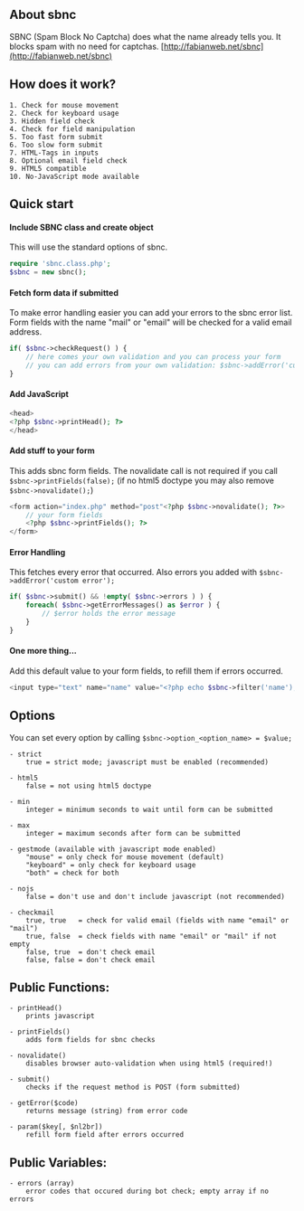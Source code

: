 ## About sbnc

SBNC (Spam Block No Captcha) does what the name already tells you. It blocks spam with no need for captchas.
[http://fabianweb.net/sbnc](http://fabianweb.net/sbnc)

## How does it work?

	1. Check for mouse movement
	2. Check for keyboard usage
	3. Hidden field check
	4. Check for field manipulation
	5. Too fast form submit
	6. Too slow form submit
	7. HTML-Tags in inputs
	8. Optional email field check
	9. HTML5 compatible
	10. No-JavaScript mode available

## Quick start

#### Include SBNC class and create object
This will use the standard options of sbnc.
```php
require 'sbnc.class.php';
$sbnc = new sbnc();
```

#### Fetch form data if submitted
To make error handling easier you can add your errors to the sbnc error list.
Form fields with the name "mail" or "email" will be checked for a valid email address.
```php
if( $sbnc->checkRequest() ) {
    // here comes your own validation and you can process your form
    // you can add errors from your own validation: $sbnc->addError('custom error');
}
```

#### Add JavaScript
```php
<head>
<?php $sbnc->printHead(); ?>
</head>
```

#### Add stuff to your form
This adds sbnc form fields. The novalidate call is not required if you call ```$sbnc->printFields(false);``` (if no html5 doctype you may also remove ```$sbnc->novalidate();```)
```php
<form action="index.php" method="post"<?php $sbnc->novalidate(); ?>>
    // your form fields
    <?php $sbnc->printFields(); ?>
</form>
```

#### Error Handling
This fetches every error that occurred. Also errors you added with ```$sbnc->addError('custom error');```
```php
if( $sbnc->submit() && !empty( $sbnc->errors ) ) {
    foreach( $sbnc->getErrorMessages() as $error ) {
        // $error holds the error message
    }
}
```

#### One more thing...
Add this default value to your form fields, to refill them if errors occurred.
```php
<input type="text" name="name" value="<?php echo $sbnc->filter('name'); ?>">
```


## Options

You can set every option by calling ```$sbnc->option_<option_name> = $value;```

	- strict
		true = strict mode; javascript must be enabled (recommended)

	- html5
		false = not using html5 doctype

	- min
		integer = minimum seconds to wait until form can be submitted

	- max
		integer = maximum seconds after form can be submitted

	- gestmode (available with javascript mode enabled)
		"mouse" = only check for mouse movement (default)
		"keyboard" = only check for keyboard usage
		"both" = check for both

	- nojs
		false = don't use and don't include javascript (not recommended)

	- checkmail
		true, true   = check for valid email (fields with name "email" or "mail")
		true, false  = check fields with name "email" or "mail" if not empty
		false, true  = don't check email
		false, false = don't check email

## Public Functions:

	- printHead()
		prints javascript
	
	- printFields()
		adds form fields for sbnc checks
		
	- novalidate()
		disables browser auto-validation when using html5 (required!)
	
	- submit()
		checks if the request method is POST (form submitted)
		
	- getError($code)
		returns message (string) from error code
		
	- param($key[, $nl2br])
		refill form field after errors occurred

## Public Variables:

	- errors (array)
		error codes that occured during bot check; empty array if no errors
		
		
